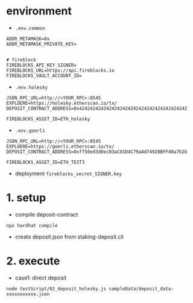 # environment


- `.env.common`

```
ADDR_METAMASK=0x
ADDR_METAMASK_PRIVATE_KEY=


# fireblock
FIREBLOCKS_API_KEY_SIGNER=
FIREBLOCKS_URL=https://api.fireblocks.io
FIREBLOCKS_VAULT_ACCOUNT_ID=
```


- `.env.holesky`

```
JSON_RPC_URL=http://<YOUR_RPC>:8545
EXPLOERE=https://holesky.etherscan.io/tx/
DEPOSIT_CONTRACT_ADDRESS=0x4242424242424242424242424242424242424242

FIREBLOCKS_ASSET_ID=ETH_holesky
```


- `.env.goerli`

```
JSON_RPC_URL=http://<YOUR_RPC>:8545
EXPLOERE=https://goerli.etherscan.io/tx/
DEPOSIT_CONTRACT_ADDRESS=0xff50ed3d0ec03aC01D4C79aAd74928BFF48a7b2b

FIREBLOCKS_ASSET_ID=ETH_TEST3
```


- deployment `fireblocks_secret_SIGNER.key`


# 1. setup

- compile deposit-contract

```
npx hardhat compile
```

- create deposit.json from staking-deposit.cli


# 2. execute

- case1: direct deposit

```
node testScript/02_deposit_holesky.js sampleData/deposit_data-xxxxxxxxxxx.json
```